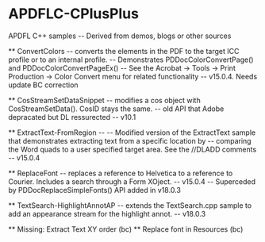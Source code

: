 # APDFLC-CPlusPlus

APDFL C++ samples -- Derived from demos, blogs or other sources

** ConvertColors -- converts the elements in the PDF to the target ICC profile or to an internal profile. 
  -- Demonstrates PDDocColorConvertPage() and PDDocColorConvertPageEx()
  -- See the Acrobat -> Tools -> Print Production -> Color Convert menu for related functionality
  -- v15.0.4.  Needs update BC correction

** CosStreamSetDataSnippet -- modifies a cos object with CosStreamSetData(). CosID stays the same. 
  -- old API that Adobe depracated but DL ressurected
  -- v10.1
  
** ExtractText-FromRegion -- 
  -- Modified version of the ExtractText sample that demonstrates extracting text from a specific location by 
  -- comparing the Word quads to a user specified target area. See the //DLADD comments
  -- v15.0.4
  
** ReplaceFont -- replaces a reference to Helvetica to a reference to Courier. Includes a search through a Form XOject.
  -- v15.0.4
  -- Superceded by PDDocReplaceSimpleFonts() API added in v18.0.3
  
** TextSearch-HighlightAnnotAP -- extends the TextSearch.cpp sample to add an appearance stream for the highlight annot. 
  -- v18.0.3

** Missing: Extract Text XY order (bc)
** Replace font in Resources (bc)
